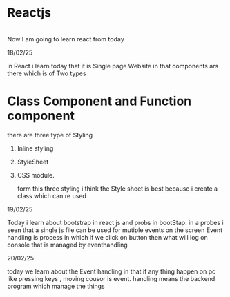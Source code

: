 # Reactjs 
<br> 
Now I am going to learn react from today

18/02/25

in React i learn today that it is Single page Website 
in that components ars there which is of Two types 
<h1>Class Component and Function component</h1>

there are three type of Styling 
1. Inline styling
2. StyleSheet
3. CSS module.

   form this three styling i think the Style sheet is best because i create a class which can re used


  19/02/25

  Today i learn about bootstrap in react js and probs in bootStap.
  in a probes i seen that a single js file can be  used for mutiple events on the screen 
  Event handling is process in which if we click on button then what will log on console that is managed by  eventhandling

  20/02/25

  today we learn about the Event handling in that if any thing happen on pc like pressing keys , moving cousor is event. handling means the backend program which manage the things
  
